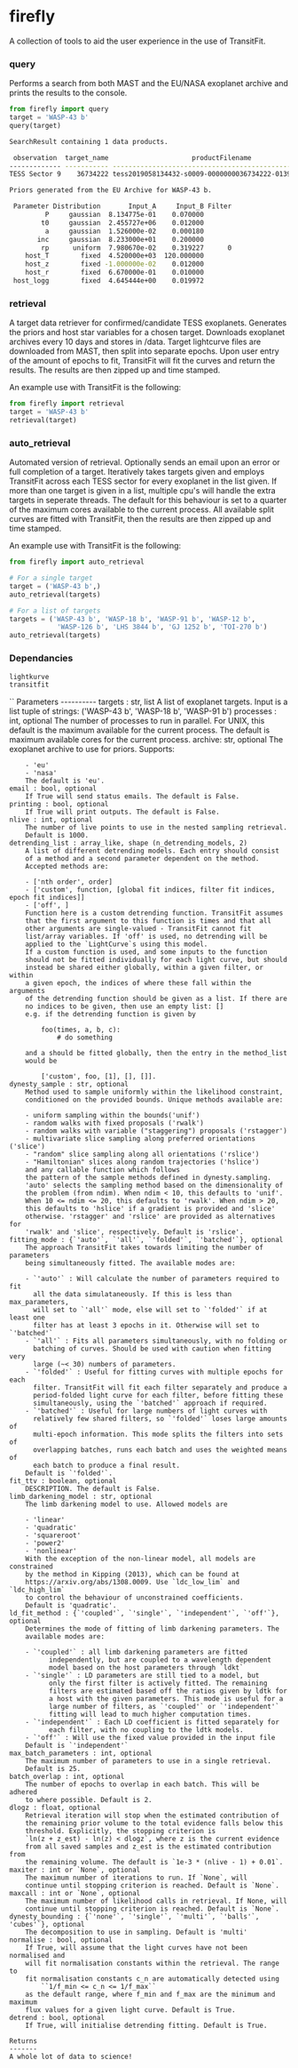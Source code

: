 # firefly

A collection of tools to aid the user experience in the use of
TransitFit.

### query

Performs a search from both MAST and the EU/NASA exoplanet
archive and prints the results to the console.

```python
from firefly import query
target = 'WASP-43 b'
query(target)
```
```bash
SearchResult containing 1 data products.

 observation  target_name                     productFilename                    
------------- ----------- -------------------------------------------------------
TESS Sector 9    36734222 tess2019058134432-s0009-0000000036734222-0139-s_lc.fits

Priors generated from the EU Archive for WASP-43 b.

 Parameter Distribution       Input_A     Input_B Filter
         P     gaussian  8.134775e-01    0.070000       
        t0     gaussian  2.455727e+06    0.012000       
         a     gaussian  1.526000e-02    0.000180       
       inc     gaussian  8.233000e+01    0.200000       
        rp      uniform  7.980670e-02    0.319227      0
    host_T        fixed  4.520000e+03  120.000000       
    host_z        fixed -1.000000e-02    0.012000       
    host_r        fixed  6.670000e-01    0.010000       
 host_logg        fixed  4.645444e+00    0.019972       
 ```

### retrieval

A target data retriever for confirmed/candidate TESS exoplanets.
Generates the priors and host star variables for a chosen target.
Downloads exoplanet archives every 10 days and stores in /data.
Target lightcurve files are downloaded from MAST, then split into 
separate epochs. Upon user entry of the amount of epochs to fit,
TransitFit will fit the curves and return the results. The results
are then zipped up and time stamped.

An example use with TransitFit is the following:
```python
from firefly import retrieval
target = 'WASP-43 b'
retrieval(target)
```
### auto_retrieval

Automated version of retrieval. Optionally sends an email upon an error or 
full completion of a target. Iteratively takes targets given and employs 
TransitFit across each TESS sector for every exoplanet in the list given.
If more than one target is given in a list, multiple cpu's will handle the extra
targets in seperate threads. The default for this behaviour is set to a
quarter of the maximum cores available to the current process.
All available split curves are fitted with TransitFit, then the results
are then zipped up and time stamped.

An example use with TransitFit is the following:
```python
from firefly import auto_retrieval

# For a single target
target = ('WASP-43 b',)
auto_retrieval(targets)

# For a list of targets
targets = ('WASP-43 b', 'WASP-18 b', 'WASP-91 b', 'WASP-12 b',
            'WASP-126 b', 'LHS 3844 b', 'GJ 1252 b', 'TOI-270 b')
auto_retrieval(targets)
```
### Dependancies
```python
lightkurve
transitfit
```
``
    Parameters
    ----------
    targets : str, list
        A list of exoplanet targets.
        Input is a list tuple of strings:
            ('WASP-43 b', 'WASP-18 b', 'WASP-91 b')
    processes : int, optional
        The number of processes to run in parallel. For UNIX, this default
        is the maximum available for the current process.
        The default is maximum available cores for the current process.
    archive: str, optional
        The exoplanet archive to use for priors. Supports:
        
        - 'eu'
        - 'nasa'
        The default is 'eu'.
    email : bool, optional
        If True will send status emails. The default is False.
    printing : bool, optional
        If True will print outputs. The default is False.
    nlive : int, optional
        The number of live points to use in the nested sampling retrieval.
        Default is 1000.
    detrending_list : array_like, shape (n_detrending_models, 2)
        A list of different detrending models. Each entry should consist
        of a method and a second parameter dependent on the method.
        Accepted methods are:
            
        - ['nth order', order]
        - ['custom', function, [global fit indices, filter fit indices, epoch fit indices]]
        - ['off', ]
        Function here is a custom detrending function. TransitFit assumes
        that the first argument to this function is times and that all
        other arguments are single-valued - TransitFit cannot fit
        list/array variables. If 'off' is used, no detrending will be
        applied to the `LightCurve`s using this model.
        If a custom function is used, and some inputs to the function
        should not be fitted individually for each light curve, but should
        instead be shared either globally, within a given filter, or within
        a given epoch, the indices of where these fall within the arguments
        of the detrending function should be given as a list. If there are
        no indices to be given, then use an empty list: []
        e.g. if the detrending function is given by
            
            foo(times, a, b, c):
                # do something
           
        and a should be fitted globally, then the entry in the method_list
        would be 
        
            ['custom', foo, [1], [], []].
    dynesty_sample : str, optional
        Method used to sample uniformly within the likelihood constraint,
        conditioned on the provided bounds. Unique methods available are:
            
        - uniform sampling within the bounds('unif') 
        - random walks with fixed proposals ('rwalk') 
        - random walks with variable ("staggering") proposals ('rstagger') 
        - multivariate slice sampling along preferred orientations ('slice') 
        - "random" slice sampling along all orientations ('rslice') 
        - "Hamiltonian" slices along random trajectories ('hslice') 
        and any callable function which follows
        the pattern of the sample methods defined in dynesty.sampling.
        'auto' selects the sampling method based on the dimensionality of
        the problem (from ndim). When ndim < 10, this defaults to 'unif'.
        When 10 <= ndim <= 20, this defaults to 'rwalk'. When ndim > 20,
        this defaults to 'hslice' if a gradient is provided and 'slice'
        otherwise. 'rstagger' and 'rslice' are provided as alternatives for
        'rwalk' and 'slice', respectively. Default is 'rslice'.
    fitting_mode : {`'auto'`, `'all'`, `'folded'`, `'batched'`}, optional
        The approach TransitFit takes towards limiting the number of parameters
        being simultaneously fitted. The available modes are:
            
        - `'auto'` : Will calculate the number of parameters required to fit
          all the data simulataneously. If this is less than max_parameters,
          will set to `'all'` mode, else will set to `'folded'` if at least one
          filter has at least 3 epochs in it. Otherwise will set to `'batched'`
        - `'all'` : Fits all parameters simultaneously, with no folding or
          batching of curves. Should be used with caution when fitting very
          large (~< 30) numbers of parameters.
        - `'folded'` : Useful for fitting curves with multiple epochs for each
          filter. TransitFit will fit each filter separately and produce a
          period-folded light curve for each filter, before fitting these
          simultaneously, using the `'batched'` approach if required.
        - `'batched'` : Useful for large numbers of light curves with
          relatively few shared filters, so `'folded'` loses large amounts of
          multi-epoch information. This mode splits the filters into sets of
          overlapping batches, runs each batch and uses the weighted means of
          each batch to produce a final result.
        Default is `'folded'`.
    fit_ttv : boolean, optional
        DESCRIPTION. The default is False.
    limb_darkening_model : str, optional
        The limb darkening model to use. Allowed models are
            
        - 'linear'
        - 'quadratic'
        - 'squareroot'
        - 'power2'
        - 'nonlinear'
        With the exception of the non-linear model, all models are constrained
        by the method in Kipping (2013), which can be found at
        https://arxiv.org/abs/1308.0009. Use `ldc_low_lim` and `ldc_high_lim`
        to control the behaviour of unconstrained coefficients.
        Default is 'quadratic'.
    ld_fit_method : {`'coupled'`, `'single'`, `'independent'`, `'off'`}, optional
        Determines the mode of fitting of limb darkening parameters. The
        available modes are:
            
        - `'coupled'` : all limb darkening parameters are fitted
              independently, but are coupled to a wavelength dependent
              model based on the host parameters through `ldkt`
        - `'single'` : LD parameters are still tied to a model, but
              only the first filter is actively fitted. The remaining
              filters are estimated based off the ratios given by ldtk for
              a host with the given parameters. This mode is useful for a
              large number of filters, as `'coupled'` or `'independent'`
              fitting will lead to much higher computation times.
        - `'independent'` : Each LD coefficient is fitted separately for
              each filter, with no coupling to the ldtk models.
        - `'off'` : Will use the fixed value provided in the input file
        Default is `'independent'`
    max_batch_parameters : int, optional
        The maximum number of parameters to use in a single retrieval.
        Default is 25.
    batch_overlap : int, optional
        The number of epochs to overlap in each batch. This will be adhered
        to where possible. Default is 2.
    dlogz : float, optional
        Retrieval iteration will stop when the estimated contribution of
        the remaining prior volume to the total evidence falls below this
        threshold. Explicitly, the stopping criterion is
        `ln(z + z_est) - ln(z) < dlogz`, where z is the current evidence
        from all saved samples and z_est is the estimated contribution from
        the remaining volume. The default is `1e-3 * (nlive - 1) + 0.01`.
    maxiter : int or `None`, optional
        The maximum number of iterations to run. If `None`, will
        continue until stopping criterion is reached. Default is `None`.
    maxcall : int or `None`, optional
        The maximum number of likelihood calls in retrieval. If None, will
        continue until stopping criterion is reached. Default is `None`.
    dynesty_bounding : {`'none'`, `'single'`, `'multi'`, `'balls'`, 'cubes'`}, optional
        The decomposition to use in sampling. Default is 'multi'
    normalise : bool, optional
        If True, will assume that the light curves have not been normalised and
        will fit normalisation constants within the retrieval. The range to
        fit normalisation constants c_n are automatically detected using
            ``1/f_min <= c_n <= 1/f_max``
        as the default range, where f_min and f_max are the minimum and maximum
        flux values for a given light curve. Default is True.
    detrend : bool, optional
        If True, will initialise detrending fitting. Default is True.

    Returns
    -------
    A whole lot of data to science!
```
